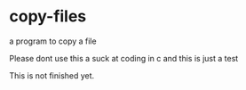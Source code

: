 # copy-files
a program to copy a file


Please dont use this a suck at coding in c and this is just a test

This is not finished yet.

